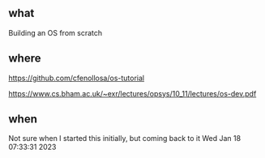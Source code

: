 ## what 

Building an OS from scratch

## where 

https://github.com/cfenollosa/os-tutorial

https://www.cs.bham.ac.uk/~exr/lectures/opsys/10_11/lectures/os-dev.pdf

## when 

Not sure when I started this initially, but coming back to it Wed Jan 18 07:33:31 2023
